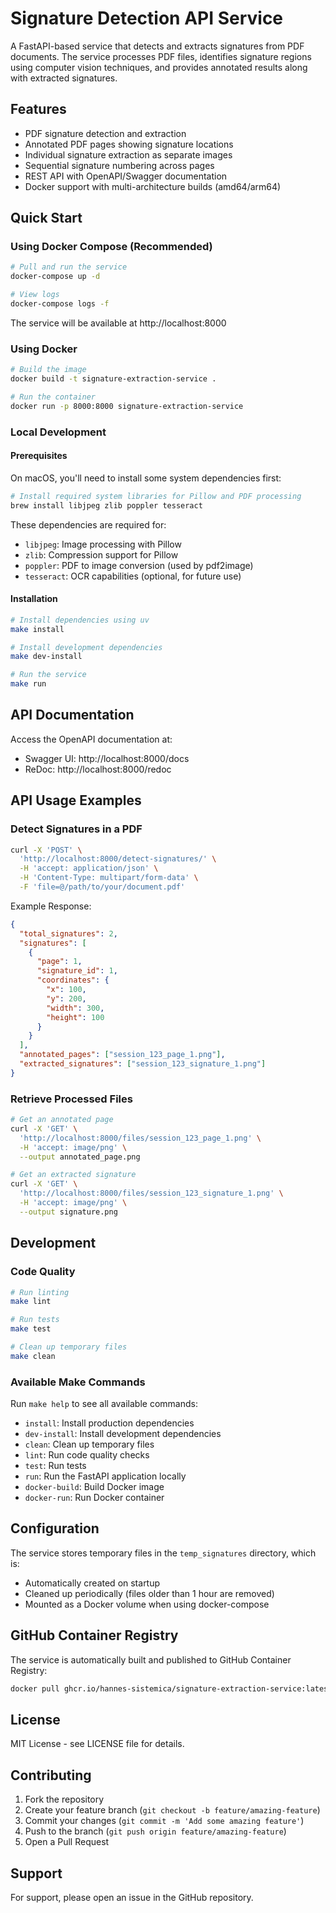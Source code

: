 # Signature Detection API Service

A FastAPI-based service that detects and extracts signatures from PDF documents. The service processes PDF files, identifies signature regions using computer vision techniques, and provides annotated results along with extracted signatures.

## Features

- PDF signature detection and extraction
- Annotated PDF pages showing signature locations
- Individual signature extraction as separate images
- Sequential signature numbering across pages
- REST API with OpenAPI/Swagger documentation
- Docker support with multi-architecture builds (amd64/arm64)

## Quick Start

### Using Docker Compose (Recommended)

```bash
# Pull and run the service
docker-compose up -d

# View logs
docker-compose logs -f
```

The service will be available at http://localhost:8000

### Using Docker

```bash
# Build the image
docker build -t signature-extraction-service .

# Run the container
docker run -p 8000:8000 signature-extraction-service
```

### Local Development

#### Prerequisites

On macOS, you'll need to install some system dependencies first:

```bash
# Install required system libraries for Pillow and PDF processing
brew install libjpeg zlib poppler tesseract
```

These dependencies are required for:
- `libjpeg`: Image processing with Pillow
- `zlib`: Compression support for Pillow
- `poppler`: PDF to image conversion (used by pdf2image)
- `tesseract`: OCR capabilities (optional, for future use)

#### Installation

```bash
# Install dependencies using uv
make install

# Install development dependencies
make dev-install

# Run the service
make run
```

## API Documentation

Access the OpenAPI documentation at:
- Swagger UI: http://localhost:8000/docs
- ReDoc: http://localhost:8000/redoc

## API Usage Examples

### Detect Signatures in a PDF

```bash
curl -X 'POST' \
  'http://localhost:8000/detect-signatures/' \
  -H 'accept: application/json' \
  -H 'Content-Type: multipart/form-data' \
  -F 'file=@/path/to/your/document.pdf'
```

Example Response:
```json
{
  "total_signatures": 2,
  "signatures": [
    {
      "page": 1,
      "signature_id": 1,
      "coordinates": {
        "x": 100,
        "y": 200,
        "width": 300,
        "height": 100
      }
    }
  ],
  "annotated_pages": ["session_123_page_1.png"],
  "extracted_signatures": ["session_123_signature_1.png"]
}
```

### Retrieve Processed Files

```bash
# Get an annotated page
curl -X 'GET' \
  'http://localhost:8000/files/session_123_page_1.png' \
  -H 'accept: image/png' \
  --output annotated_page.png

# Get an extracted signature
curl -X 'GET' \
  'http://localhost:8000/files/session_123_signature_1.png' \
  -H 'accept: image/png' \
  --output signature.png
```

## Development

### Code Quality

```bash
# Run linting
make lint

# Run tests
make test

# Clean up temporary files
make clean
```

### Available Make Commands

Run `make help` to see all available commands:
- `install`: Install production dependencies
- `dev-install`: Install development dependencies
- `clean`: Clean up temporary files
- `lint`: Run code quality checks
- `test`: Run tests
- `run`: Run the FastAPI application locally
- `docker-build`: Build Docker image
- `docker-run`: Run Docker container

## Configuration

The service stores temporary files in the `temp_signatures` directory, which is:
- Automatically created on startup
- Cleaned up periodically (files older than 1 hour are removed)
- Mounted as a Docker volume when using docker-compose

## GitHub Container Registry

The service is automatically built and published to GitHub Container Registry:
```bash
docker pull ghcr.io/hannes-sistemica/signature-extraction-service:latest
```

## License

MIT License - see LICENSE file for details.

## Contributing

1. Fork the repository
2. Create your feature branch (`git checkout -b feature/amazing-feature`)
3. Commit your changes (`git commit -m 'Add some amazing feature'`)
4. Push to the branch (`git push origin feature/amazing-feature`)
5. Open a Pull Request

## Support

For support, please open an issue in the GitHub repository.
